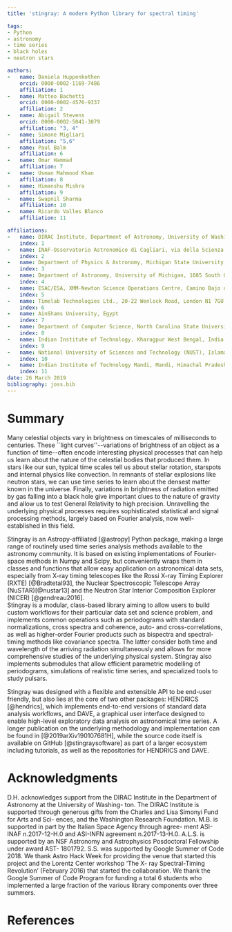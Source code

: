 ```yaml
---
title: 'stingray: A modern Python library for spectral timing'

tags:
- Python
- astronomy
- time series
- black holes
- neutron stars

authors:
- 	name: Daniela Huppenkothen
	orcid: 0000-0002-1169-7486
	affiliation: 1
- 	name: Matteo Bachetti
	orcid: 0000-0002-4576-9337
	affiliation: 2
- 	name: Abigail Stevens
	orcid: 0000-0002-5041-3079
	affiliation: "3, 4"
- 	name: Simone Migliari
	affiliation: "5,6"
- 	name: Paul Balm
	affiliation: 6
- 	name: Omar Hammad
	affiliation: 7
- 	name: Usman Mahmood Khan
	affiliation: 8
- 	name: Himanshu Mishra
	affiliation: 9
-	name: Swapnil Sharma
	affiliation: 10
- 	name: Ricardo Valles Blanco
	affiliation: 11

affiliations:
- 	name: DIRAC Institute, Department of Astronomy, University of Washington, 3910 15th Ave NE, Seattle, WA 98195
	index: 1
- 	name: INAF-Osservatorio Astronomico di Cagliari, via della Scienza 5, I-09047 Selargius (CA), Italy
	index: 2
- 	name: Department of Physics & Astronomy, Michigan State University, 567 Wilson Road, East Lansing, MI 48824, USA
	index: 3
-	name: Department of Astronomy, University of Michigan, 1085 South University Avenue, Ann Arbor, MI 48109, USA
	index: 4
-	name: ESAC/ESA, XMM-Newton Science Operations Centre, Camino Bajo del Castillo s/n, Urb. Villafranca del Castillo, 28692, Villanueva de la Caada, Madrid, Spain
	index: 5
- 	name: Timelab Technologies Ltd., 20-22 Wenlock Road, London N1 7GU, United Kingdom
	index: 6 
- 	name: AinShams University, Egypt
	index: 7
- 	name: Department of Computer Science, North Carolina State University, Raleigh, USA
	index: 8
- 	name: Indian Institute of Technology, Kharagpur West Bengal, India 721302
	index: 9
- 	name: National University of Sciences and Technology (NUST), Islamabad 44000, Pakistan
	index: 10
- 	name: Indian Institute of Technology Mandi, Mandi, Himachal Pradesh, India
	index: 11
date: 26 March 2019
bibliography: joss.bib
---
```


# Summary

Many celestial objects vary in brightness on timescales of milliseconds to centuries. These ``light curves''--variations of brightness of an object as a function of time--often encode interesting physical processes that can help us learn about the nature of the celestial bodies that produced them. 
In stars like our sun, typical time scales tell us about stellar rotation, starspots and internal physics like convection. In remnants of stellar explosions like neutron stars, we can use time series to learn about the densest matter known in the universe. Finally, variations in brightness of radiation emitted by gas falling into a black hole give important clues to the nature of gravity and allow us to test General Relativity to high precision.
Unravelling the underlying physical processes requires sophisticated statistical and signal processing methods, largely based on Fourier analysis, now well-established in this field.

Stingray is an Astropy-affiliated [@astropy] Python package, making a large range of routinely used time series analysis methods available to the astronomy community. It is based on existing implementations of Fourier-space methods in Numpy and Scipy, but conveniently wraps them in classes and functions that allow easy application on astronomical data sets, especially from X-ray timing telescopes like the Rossi X-ray Timing Explorer (RXTE) [@Bradtetal93], the Nuclear Spectroscopic Telescope Array (NuSTAR)[@nustar13] and the Neutron Star Interior Composition Explorer (NICER) [@gendreau2016].  
Stingray is a modular, class-based library aiming to allow users to build custom workflows for their particular data set and science problem, and implements common operations such as periodograms with standard normalizations, cross spectra and coherence, auto- and cross-correlations, as well as higher-order Fourier products such as bispectra and spectral-timing methods like covariance spectra. The latter consider both time and wavelength of the arriving radiation simultaneously and allows for more comprehensive studies of the underlying physical system. Stingray also implements submodules that allow efficient parametric modelling of periodograms, simulations of realistic time series, and specialized tools to study pulsars. 

Stingray was designed with a flexible and extensible API to be end-user friendly, but also lies at the core of two other packages: HENDRICS [@hendrics], which implements end-to-end versions of standard data analysis workflows, and DAVE, a graphical user interface designed to enable high-level exploratory data analysis on astronomical time series. A longer publication on the underlying methodology and implementation can be found in [@2019arXiv190107681H], while the source code itself is available on GitHub [@stingraysoftware] as part of a larger ecosystem including tutorials, as well as the repositories for HENDRICS and DAVE.


# Acknowledgments
D.H. acknowledges support from the DIRAC Institute in the Department of Astronomy at the University of Washing- ton. The DIRAC Institute is supported through generous gifts from the Charles and Lisa Simonyi Fund for Arts and Sci- ences, and the Washington Research Foundation. M.B. is supported in part by the Italian Space Agency through agree- ment ASI-INAF n.2017-12-H.0 and ASI-INFN agreement n.2017-13-H.0. A.L.S. is supported by an NSF Astronomy and Astrophysics Posdoctoral Fellowship under award AST- 1801792. S.S. was supported by Google Summer of Code 2018. We thank Astro Hack Week for providing the venue that started this project and the Lorentz Center workshop ‘The X- ray Spectral-Timing Revolution’ (February 2016) that started the collaboration. We thank the Google Summer of Code Program for funding a total 6 students who implemented a large fraction of the various library components over three summers.

# References
